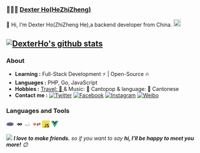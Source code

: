 ### 👨🏼‍💻 [Dexter Ho(HeZhiZheng)](https://hzz.cool)

👋 Hi, I'm Dexter Ho(ZhiZheng He),a backend developer from China. <img src="https://pic.sopili.net/pub/emoji/twitter/2/72x72/1f1e8-1f1f3.png" width=20 height=20>

[![DexterHo's github stats](https://github-readme-stats.vercel.app/api?username=hezhizheng&show_icons=true&title_color=fff&icon_color=79ff97&text_color=9f9f9f&bg_color=151515)](https://github.com/hezhizheng)
---------------------------------------------------------------------------------------------------------------------------------------------------------------------------------


### About

-  **Learning :** Full-Stack Development :zap: | Open-Source :fire:    
-  **Languages :** PHP, Go, JavaScript
-  **Hobbies :** <a href="https://hzz.cool/travel-map" target="_blank"> Travel: 🧳 </a> &  Music: 🎵 Cantopop   & language: :loudspeaker:  Cantonese 
-  **Contact me :** <a href="https://twitter.com/he_zhizheng" target="_blank"><img src="https://cdn.jsdelivr.net/gh/hezhizheng/static-image-hosting@master/image-hosting/20210315142621_MXUICNLHFWEUWXXP.svg" alt="Twitter" width="18px"></a>
<a href="https://www.facebook.com/hezhizheng1026/" target="_blank"><img src="https://cdn.jsdelivr.net/gh/hezhizheng/static-image-hosting@master/image-hosting/20210315142602_APFWHRYWBSXLVWOT.svg" alt="Facebook" width="18px"></a>
<a href="https://www.instagram.com/dexter_ho_cn/" target="_blank"><img src="https://cdn.jsdelivr.net/gh/hezhizheng/static-image-hosting@master/image-hosting/20210315142628_PPXUJHHBSQFLBVGV.svg" alt="Instagram" width="18px"></a>
<a href="https://weibo.com/u/5675317400" target="_blank"><img src="https://cdn.jsdelivr.net/gh/hezhizheng/static-image-hosting@master/image-hosting/20210315142621_UIVDFDDKXSEIBOUE.svg" alt="Weibo" width="18px"></a>

### Languages and Tools


<code><img height="20" src="https://raw.githubusercontent.com/github/explore/80688e429a7d4ef2fca1e82350fe8e3517d3494d/topics/php/php.png"></code>
<code><img height="20" src="https://raw.githubusercontent.com/github/explore/80688e429a7d4ef2fca1e82350fe8e3517d3494d/topics/go/go.png"></code>
<code><img height="20" src="https://raw.githubusercontent.com/github/explore/80688e429a7d4ef2fca1e82350fe8e3517d3494d/topics/mysql/mysql.png"></code>
<code><img height="20" src="https://raw.githubusercontent.com/github/explore/80688e429a7d4ef2fca1e82350fe8e3517d3494d/topics/git/git.png"></code>
<code><img height="20" src="https://raw.githubusercontent.com/github/explore/80688e429a7d4ef2fca1e82350fe8e3517d3494d/topics/javascript/javascript.png"></code>
<code><img height="20" src="https://raw.githubusercontent.com/github/explore/80688e429a7d4ef2fca1e82350fe8e3517d3494d/topics/vue/vue.png"></code>



<img src="https://media.giphy.com/media/LnQjpWaON8nhr21vNW/giphy.gif" width="60"> <em><b>I love to make friends.</b> so if you want to say <b>hi, I'll be happy to meet you more!</b> 😊</em>

